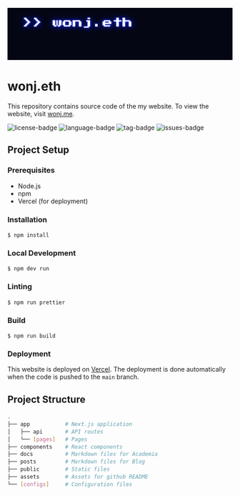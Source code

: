 [![banner-img](assets/banner.png)](https://wonj.me)

# wonj.eth

This repository contains source code of the my website. To view the website, visit [wonj.me](https://wonj.me).

![license-badge](https://4.vercel.app/github/license/wonj1012/wonj.eth)
![language-badge](https://4.vercel.app/github/language/wonj1012/wonj.eth)
![tag-badge](https://4.vercel.app/github/tag/wonj1012/wonj.eth)
![issues-badge](https://4.vercel.app/github/issues/wonj1012/wonj.eth)

## Project Setup

### Prerequisites

- Node.js
- npm
- Vercel (for deployment)

### Installation

```
$ npm install
```

### Local Development

```
$ npm dev run
```

### Linting

```
$ npm run prettier
```

### Build

```
$ npm run build
```

### Deployment

This website is deployed on [Vercel](https://vercel.com). The deployment is done automatically when the code is pushed to the `main` branch.

## Project Structure

```bash
.
├── app           # Next.js application
│   ├── api       # API routes
│   └── [pages]   # Pages
├── components    # React components
├── docs          # Markdown files for Academia
├── posts         # Markdown files for Blog
├── public        # Static files
├── assets        # Assets for github README
└── [configs]     # Configuration files
```
